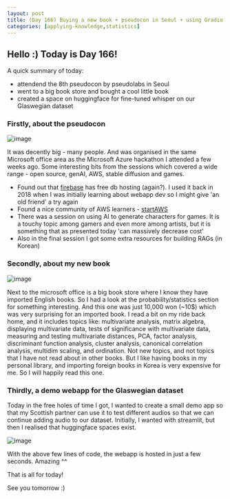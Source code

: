 ```yaml
---
layout: post
title: (Day 166) Buying a new book + pseudocon in Seoul + using Gradio for a quick demo app
categories: [applying-knowledge,statistics]
---
```


## Hello :) Today is Day 166!
A quick summary of today:
* attendend the 8th pseudocon by pseudolabs in Seoul
* went to a big book store and bought a cool little book 
* created a space on huggingface for fine-tuned whisper on our Glaswegian dataset

### Firstly, about the pseudocon

![image](https://github.com/user-attachments/assets/d942f326-3f0e-4d28-a76f-2085138191af)

It was decently big - many people. And was organised in the same Microsoft office area as the Microsoft Azure hackathon I attended a few weeks ago. 
Some interesting bits from the sessions which covered a wide range - open source, genAI, AWS, stable diffusion and games. 

* Found out that [firebase](https://firebase.google.com/) has free db hosting (again?). I used it back in 2018 when I was initially learning about webapp dev so I might give 'an old friend' a try again
* Found a nice community of AWS learners - [startAWS](https://startaws.com/)
* There was a session on using AI to generate characters for games. It is a touchy topic among gamers and even more among artists, but it is something that as presented today 'can massively decrease cost'
* Also in the final session I got some extra resources for building RAGs (in Korean)

### Secondly, about my new book

![image](https://github.com/user-attachments/assets/a2d4f097-bee5-431b-854e-8f1290e661f2)

Next to the microsoft office is a big book store where I know they have imported English books. So I had a look at the probability/statistics section for something interesting. And this one was just 10,000 won (~10$) which was very surprising for an imported book. I read a bit on my ride back home, and it includes topics like: multivariate analysis, matrix algebra, displaying multivariate data, tests of significance with multivariate data, measuring and testing multivariate distances, PCA, factor analysis, discriminant function analysis, cluster analysis, canonical correlation analysis, multidim scaling, and ordination. Not new topics, and not topics that I have not read about in other books. But I like having books in my personal library, and importing foreign books in Korea is very expensive for me. So I will happily read this one. 

### Thirdly, a demo webapp for the Glaswegian dataset

Today in the free holes of time I got, I wanted to create a small demo app so that my Scottish partner can use it to test different audios so that we can continue adding audio to our dataset. Initially, I wanted with streamlit, but then I realised that huggingface spaces exist. 

![image](https://github.com/user-attachments/assets/6c9c1bbf-fbe9-45bd-a57e-edde4404b7cd)

With the above few lines of code, the webapp is hosted in just a few seconds. Amazing ^^



That is all for today!

See you tomorrow :) 
